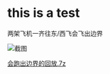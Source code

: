 # this is a test
两架飞机一齐往东/西飞会飞出边界

![截图](/uploads/c3b9c79b8aa52ee9f0aa79d6528276cc/截图.png)

[会跑出边界的回放.7z](/uploads/9eea605091223be9174f96d4a3a3a54a/会跑出边界的回放.7z)
